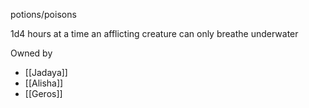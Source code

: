 potions/poisons 

 1d4 hours at a time an afflicting creature can only breathe underwater

Owned by 
- [[Jadaya]]
- [[Alisha]]
- [[Geros]]